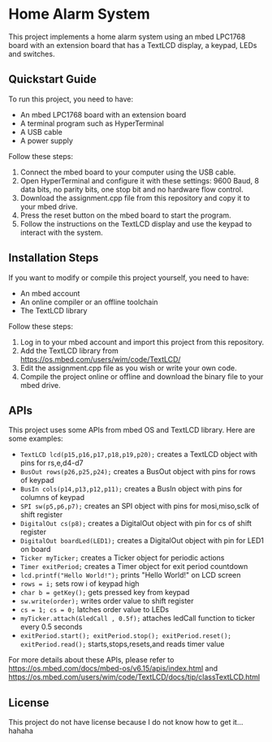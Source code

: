 # Home Alarm System

This project implements a home alarm system using an mbed LPC1768 board with an extension board that has a TextLCD display, a keypad, LEDs and switches.

## Quickstart Guide

To run this project, you need to have:

- An mbed LPC1768 board with an extension board
- A terminal program such as HyperTerminal
- A USB cable
- A power supply

Follow these steps:

1. Connect the mbed board to your computer using the USB cable.
2. Open HyperTerminal and configure it with these settings: 9600 Baud, 8 data bits, no parity bits, one stop bit and no hardware flow control.
3. Download the assignment.cpp file from this repository and copy it to your mbed drive.
4. Press the reset button on the mbed board to start the program.
5. Follow the instructions on the TextLCD display and use the keypad to interact with the system.

## Installation Steps

If you want to modify or compile this project yourself, you need to have:

- An mbed account
- An online compiler or an offline toolchain
- The TextLCD library

Follow these steps:

1. Log in to your mbed account and import this project from this repository.
2. Add the TextLCD library from https://os.mbed.com/users/wim/code/TextLCD/
3. Edit the assignment.cpp file as you wish or write your own code.
4. Compile the project online or offline and download the binary file to your mbed drive.

## APIs

This project uses some APIs from mbed OS and TextLCD library. Here are some examples:

- `TextLCD lcd(p15,p16,p17,p18,p19,p20);` creates a TextLCD object with pins for rs,e,d4-d7
- `BusOut rows(p26,p25,p24);` creates a BusOut object with pins for rows of keypad
- `BusIn cols(p14,p13,p12,p11);` creates a BusIn object with pins for columns of keypad
- `SPI sw(p5,p6,p7);` creates an SPI object with pins for mosi,miso,sclk of shift register
- `DigitalOut cs(p8);` creates a DigitalOut object with pin for cs of shift register
- `DigitalOut boardLed(LED1);` creates a DigitalOut object with pin for LED1 on board
- `Ticker myTicker;` creates a Ticker object for periodic actions
- `Timer exitPeriod;` creates a Timer object for exit period countdown
- `lcd.printf("Hello World!");` prints "Hello World!" on LCD screen
- `rows = i;` sets row i of keypad high 
- `char b = getKey();` gets pressed key from keypad 
- `sw.write(order);` writes order value to shift register 
- `cs = 1; cs = 0;` latches order value to LEDs 
- `myTicker.attach(&ledCall , 0.5f);` attaches ledCall function to ticker every 0.5 seconds 
- `exitPeriod.start(); exitPeriod.stop(); exitPeriod.reset(); exitPeriod.read();`
starts,stops,resets,and reads timer value 

For more details about these APIs, please refer to https://os.mbed.com/docs/mbed-os/v6.15/apis/index.html and https://os.mbed.com/users/wim/code/TextLCD/docs/tip/classTextLCD.html

## License

This project do not have license because I do not know how to get it... hahaha
